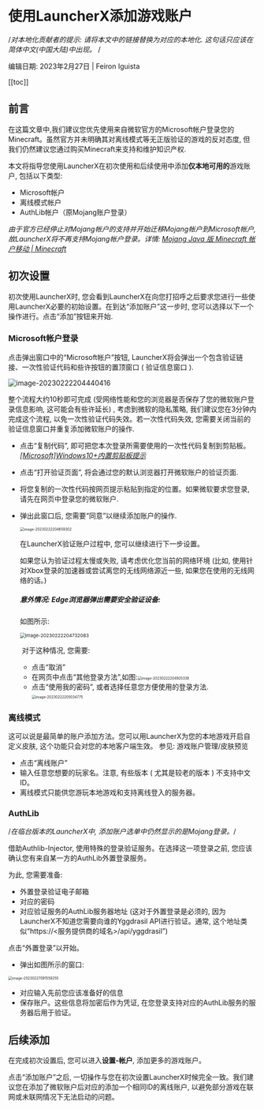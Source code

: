 # 使用LauncherX添加游戏账户

/*对本地化贡献者的提示: 请将本文中的链接替换为对应的本地化. 这句话只应该在简体中文(中国大陆)中出现。* /

编辑日期: 2023年2月27日 | Feiron Iguista

[[toc]]

## 前言

在这篇文章中,我们建议您优先使用来自微软官方的Microsoft帐户登录您的Minecraft。虽然官方并未明确其对离线模式等无正版验证的游戏的反对态度, 但我们仍然建议您通过购买Minecraft来支持和维护知识产权.

本文将指导您使用LauncherX在初次使用和后续使用中添加**仅本地可用的**游戏账户, 包括以下类型:

- Microsoft帐户
- 离线模式帐户
- AuthLib帐户（原Mojang账户登录）

*由于官方已经停止对Mojang帐户的支持并开始迁移Mojang帐户到Microsoft帐户, 故LauncherX将不再支持Mojang帐户登录。详情: [Mojang Java 版 Minecraft 帐户移动 | Minecraft](https://www.minecraft.net/zh-hans/mojang-account-move)*



## 初次设置

初次使用LauncherX时, 您会看到LauncherX在向您打招呼之后要求您进行一些使用LauncherX必要的初始设置。在到达“添加账户”这一步时, 您可以选择以下一个操作进行。点击“添加”按钮来开始.

### Microsoft帐户登录

点击弹出窗口中的“Microsoft帐户”按钮, LauncherX将会弹出一个包含验证链接、一次性验证代码和些许按钮的置顶窗口 ( 验证信息窗口 ).

![image-20230222204440416](./../../public/img/lxguide/使用LauncherX添加游戏账户/image-20230222204440416.png)

整个流程大约10秒即可完成 (受网络性能和您的浏览器是否保存了您的微软账户登录信息影响, 这可能会有些许延长) , 考虑到微软的隐私策略, 我们建议您在3分钟内完成这个流程, 以免一次性验证代码失效。若一次性代码失效, 您需要关闭当前的验证信息窗口并重复添加微软账户的操作.

- 点击“复制代码”, 即可把您本次登录所需要使用的一次性代码复制到剪贴板。*[[Microsoft]Windows10+内置剪贴板提示](https://support.microsoft.com/zh-cn/windows/%E5%89%AA%E8%B4%B4%E6%9D%BFwindows-c436501e-985d-1c8d-97ea-fe46ddf338c6)*

- 点击“打开验证页面”, 将会通过您的默认浏览器打开微软账户的验证页面.

- 将您复制的一次性代码按网页提示粘贴到指定的位置。如果微软要求您登录, 请先在网页中登录您的微软账户.

- 弹出此窗口后, 您需要“同意”以继续添加账户的操作.

  <img src="./../../public/img/lxguide/使用LauncherX添加游戏账户/image-20230222204659302.png" alt="image-20230222204659302" style="zoom:50%;" />

  在LauncherX验证账户过程中, 您可以继续进行下一步设置。

  如果您认为验证过程太慢或失败, 请考虑优化您当前的网络环境 (比如, 使用针对Xbox登录的加速器或尝试离您的无线网络源近一些, 如果您在使用的无线网络的话。) 

  

  ##### 意外情况: Edge浏览器弹出需要安全验证设备:

  如图所示:

  <img src="./../../public/img/lxguide/使用LauncherX添加游戏账户/image-20230222204732083.png" alt="image-20230222204732083" style="zoom:67%;" />

  ​	对于这种情况, 您需要:

  - 点击“取消”
  - 在网页中点击“其他登录方法”,如图:<img src="./../../public/img/lxguide/使用LauncherX添加游戏账户/image-20230222204925338.png" alt="image-20230222204925338" style="zoom:50%;" />
  - 点击“使用我的密码”, 或者选择任意您方便使用的登录方法.<img src="./../../public/img/lxguide/使用LauncherX添加游戏账户/image-20230222205034775.png" alt="image-20230222205034775" style="zoom:50%;" />

### 离线模式

这可以说是最简单的账户添加方法。您可以用LauncherX为您的本地游戏开启自定义皮肤, 这个功能只会对您的本地客户端生效。 参见: 游戏账户管理/皮肤预览

- 点击“离线账户”
- 输入任意您想要的玩家名。注意, 有些版本 ( 尤其是较老的版本 ) 不支持中文ID。
- 离线模式只能供您游玩本地游戏和支持离线登入的服务器。

### AuthLib

/*在临台版本的LauncherX中, 添加账户选单中仍然显示的是Mojang登录。*/

借助Authlib-Injector, 使用特殊的登录验证服务。在选择这一项登录之前, 您应该确认您有来自某一方的AuthLib外置登录服务。

为此, 您需要准备:

- 外置登录验证电子邮箱
- 对应的密码
- 对应验证服务的AuthLib服务器地址 (这对于外置登录是必须的, 因为LauncherX不知道您需要向谁的Yggdrasil API进行验证。通常, 这个地址类似“https://<服务提供商的域名>/api/yggdrasil”)

点击“外置登录”以开始。

- 弹出如图所示的窗口:

<img src="./../../public/img/lxguide/使用LauncherX添加游戏账户/image-20230227091559255.png" alt="image-20230227091559255" style="zoom:50%;" />

- 对应输入先前您应该准备好的信息
- 保存账户。这些信息将加密后作为凭证, 在您登录支持对应的AuthLib服务的服务器后用于验证。

## 后续添加

在完成初次设置后, 您可以进入**设置-帐户**, 添加更多的游戏账户。

点击“添加账户”之后, 一切操作与您在初次设置LauncherX时候完全一致。我们建议您在添加了微软账户后对应的添加一个相同ID的离线账户, 以避免部分游戏在联网或未联网情况下无法启动的问题。

